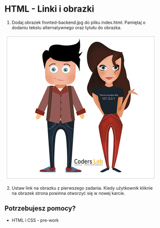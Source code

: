 # HTML - Linki i obrazki

1. Dodaj obrazek fronted-backend.jpg do pliku index.html. Pamiętaj o dodaniu tekstu alternatywnego oraz tytułu do obrazka.

  ![Front-end & Back-end Developer](images/frontend-backend.jpg)

2. Ustaw link na obrazku z pierwszego zadania. Kiedy użytkownik kliknie na obrazek strona powinna otworzyć się w nowej karcie.

## Potrzebujesz pomocy?
* HTML i CSS - pre-work
